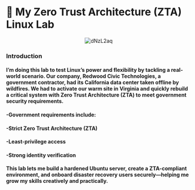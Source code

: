 # 🧪 My Zero Trust Architecture (ZTA) Linux Lab

<p align="center">
  <img src="https://github.com/user-attachments/assets/bfcd034f-553d-4a0c-b727-cf0e02f204f7" alt="dNzL2aq">
</p>

### Introduction
#### I’m doing this lab to test Linux’s power and flexibility by tackling a real-world scenario. Our company, Redwood Civic Technologies, a government contractor, had its California data center taken offline by wildfires. We had to activate our warm site in Virginia and quickly rebuild a critical system with Zero Trust Architecture (ZTA) to meet government security requirements.

#### -Government requirements include:

####  -Strict Zero Trust Architecture (ZTA)

  #### -Least-privilege access

####   -Strong identity verification

#### This lab lets me build a hardened Ubuntu server, create a ZTA-compliant environment, and onboard disaster recovery users securely—helping me grow my skills creatively and practically.
